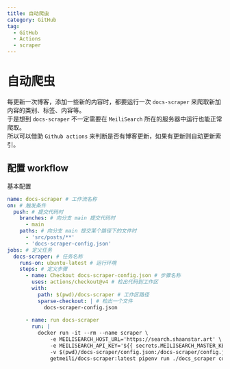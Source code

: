 ```yaml
---
title: 自动爬虫
category: GitHub
tag:
  - GitHub
  - Actions
  - scraper
---
```


# 自动爬虫
每更新一次博客，添加一些新的内容时，都要运行一次 `docs-scraper` 来爬取新加内容的类别、标签、内容等。\
于是想到 `docs-scraper` 不一定需要在 `MeiliSearch` 所在的服务器中运行也能正常爬取。\
所以可以借助 `Github actions` 来判断是否有博客更新，如果有更新则自动更新索引。
## 配置 workflow
基本配置
```yaml
name: docs-scraper # 工作流名称
on: # 触发条件
  push: # 提交代码时
    branches: # 向分支 main 提交代码时
      - main
    paths: # 向分支 main 提交某个路径下的文件时
      - 'src/posts/**'
      - 'docs-scraper-config.json'
jobs: # 定义任务
  docs-scraper: # 任务名称
    runs-on: ubuntu-latest # 运行环境
    steps: # 定义步骤
      - name: Checkout docs-scraper-config.json # 步骤名称
        uses: actions/checkout@v4 # 检出代码到工作区
        with:
          path: $(pwd)/docs-scraper # 工作区路径
          sparse-checkout: | # 检出一个文件
            docs-scraper-config.json
  
      - name: run docs-scraper
        run: |
          docker run -it --rm --name scraper \
              -e MEILISEARCH_HOST_URL='https://search.shaanstar.art' \
              -e MEILISEARCH_API_KEY='${{ secrets.MEILISEARCH_MASTER_KEY }}' \
              -v $(pwd)/docs-scraper/config.json:/docs-scraper/config.json \
              getmeili/docs-scraper:latest pipenv run ./docs_scraper config.json
```
